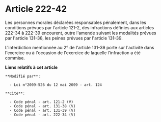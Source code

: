 # Article 222-42

Les personnes morales déclarées responsables pénalement, dans les conditions prévues par l'article 121-2, des infractions
définies aux articles 222-34 à 222-39 encourent, outre l'amende suivant les modalités prévues par l'article 131-38, les
peines prévues par l'article 131-39. 

L'interdiction mentionnée au 2° de l'article 131-39 porte sur l'activité dans l'exercice ou à l'occasion de l'exercice de
laquelle l'infraction a été commise.

**Liens relatifs à cet article**

	**Modifié par**:

	  - Loi n°2009-526 du 12 mai 2009 - art. 124

	**Cite**:

	  - Code pénal - art. 121-2 (V)
	  - Code pénal - art. 131-38 (V)
	  - Code pénal - art. 131-39 (V)
	  - Code pénal - art. 222-34 (V)
